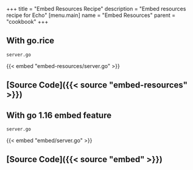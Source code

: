 +++
title = "Embed Resources Recipe"
description = "Embed resources recipe for Echo"
[menu.main]
  name = "Embed Resources"
  parent = "cookbook"
+++

## With go.rice

`server.go`

{{< embed "embed-resources/server.go" >}}

## [Source Code]({{< source "embed-resources" >}})

## With go 1.16 embed feature

`server.go`

{{< embed "embed/server.go" >}}

## [Source Code]({{< source "embed" >}})

